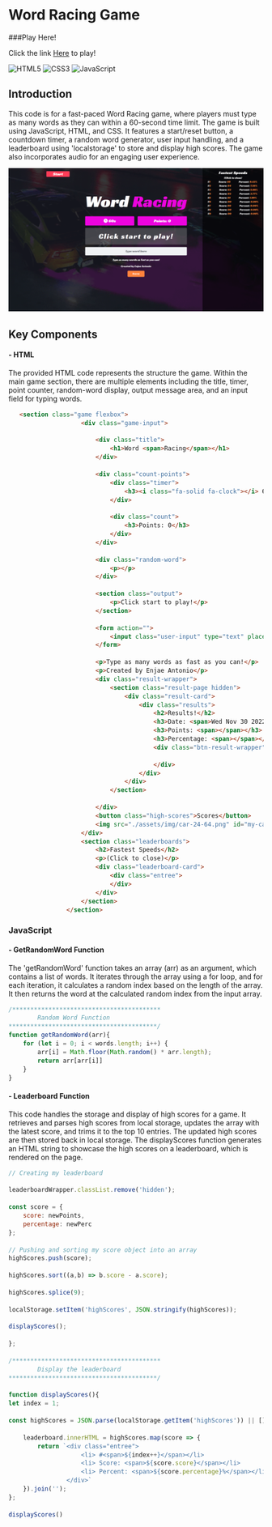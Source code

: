# Word Racing Game

###Play Here!


Click the link <a href='https://enjaeantonio.github.io/word-racer' >Here</a> to play!

![HTML5](https://img.shields.io/badge/html5-%23E34F26.svg?style=for-the-badge&logo=html5&logoColor=white) ![CSS3](https://img.shields.io/badge/css3-%231572B6.svg?style=for-the-badge&logo=css3&logoColor=white) ![JavaScript](https://img.shields.io/badge/javascript-%23323330.svg?style=for-the-badge&logo=javascript&logoColor=%23F7DF1E)


## Introduction
This code is for a fast-paced Word Racing game, where players must type as many words as they can within a 60-second time limit. The game is built using JavaScript, HTML, and CSS. It features a start/reset button, a countdown timer, a random word generator, user input handling, and a leaderboard using 'localstorage' to store and display high scores. The game also incorporates audio for an engaging user experience. 

![Alt text for the image](assets/img/WordRacingGame.png)

## Key Components

#### - HTML

The provided HTML code represents the structure the game. Within the main game section, there are multiple elements including the title, timer, point counter, random-word display, output message area, and an input field for typing words. 

```HTML 
   <section class="game flexbox">
                    <div class="game-input">
                        
                        <div class="title">
                            <h1>Word <span>Racing</span></h1>
                        </div>

                        <div class="count-points">
                            <div class="timer">
                                <h3><i class="fa-solid fa-clock"></i> 60s</h3>
                            </div>
                            
                            <div class="count">
                                <h3>Points: 0</h3>
                            </div>
                        </div>
                        
                        <div class="random-word">
                            <p></p>
                        </div>
                        
                        <section class="output">
                            <p>Click start to play!</p>
                        </section>
                        
                        <form action="">
                            <input class="user-input" type="text" placeholder="Type word here" autofocus>
                        </form>
                        
                        <p>Type as many words as fast as you can!</p>
                        <p>Created by Enjae Antonio</p>
                        <div class="result-wrapper">
                            <section class="result-page hidden">
                                <div class="result-card">
                                    <div class="results">
                                        <h2>Results!</h2>
                                        <h3>Date: <span>Wed Nov 30 2022</span></h3>
                                        <h3>Points: <span></span></h3>
                                        <h3>Percentage: <span></span></h3>
                                        <div class="btn-result-wrapper">

                                        </div>
                                    </div>
                                </div>
                            </section>
                            
                        </div>
                        <button class="high-scores">Scores</button>
                        <img src="./assets/img/car-24-64.png" id="my-car" class="hide-car"alt="">
                    </div>
                    <section class="leaderboards">
                        <h2>Fastest Speeds</h2>
                        <p>(Click to close)</p>
                        <div class="leaderboard-card">
                            <div class="entree">
                            </div>
                        </div>
                    </section>
                </section>
```

### JavaScript

#### - GetRandomWord Function
The 'getRandomWord' function takes an array (arr) as an argument, which contains a list of words. It iterates through the array using a for loop, and for each iteration, it calculates a random index based on the length of the array. It then returns the word at the calculated random index from the input array. 

``` JavaScript
/*****************************************
        Random Word Function
*****************************************/
function getRandomWord(arr){
    for (let i = 0; i < words.length; i++) {
        arr[i] = Math.floor(Math.random() * arr.length);
        return arr[arr[i]]
    }
}
```

#### - Leaderboard Function

This code handles the storage and display of high scores for a game. It retrieves and parses high scores from local storage, updates the array with the latest score, and trims it to the top 10 entries. The updated high scores are then stored back in local storage. The displayScores function generates an HTML string to showcase the high scores on a leaderboard, which is rendered on the page.

``` JavaScript
// Creating my leaderboard 

leaderboardWrapper.classList.remove('hidden');

const score = {
    score: newPoints,
    percentage: newPerc
};

// Pushing and sorting my score object into an array
highScores.push(score);

highScores.sort((a,b) => b.score - a.score);

highScores.splice(9);

localStorage.setItem('highScores', JSON.stringify(highScores));

displayScores();

};

/*****************************************
        Display the leaderboard
*****************************************/

function displayScores(){
let index = 1;

const highScores = JSON.parse(localStorage.getItem('highScores')) || [];

    leaderboard.innerHTML = highScores.map(score => {
        return `<div class="entree">
                    <li> #<span>${index++}</span></li>
                    <li> Score: <span>${score.score}</span></li>
                    <li> Percent: <span>${score.percentage}%</span></li>
                </div>`
    }).join('');
};

displayScores()
```


